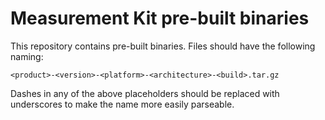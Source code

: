# Measurement Kit pre-built binaries

This repository contains pre-built binaries. Files should have the
following naming:

```
<product>-<version>-<platform>-<architecture>-<build>.tar.gz
```

Dashes in any of the above placeholders should be replaced with
underscores to make the name more easily parseable.
